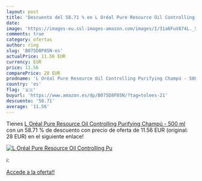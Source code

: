 ```yaml
---
layout: post
title: 'Descuento del 58.71 % en L Oréal Pure Resource Oil Controlling Pu'
date: 
image: 'https://images-eu.ssl-images-amazon.com/images/I/31a6FuV874L._SL200_.jpg'
comments: true
category: ofertas
author: ring
slug: 'B075D8P85N-es'
actualPrice: 11.56 EUR
currency: EUR
price: 11.56
comparePrice: 28 EUR
prodname: 'L Oréal Pure Resource Oil Controlling Purifying Champú - 500 ml'
country: 'es'
flag: '🇪🇸'
buyurl: 'https://www.amazon.es/dp/B075D8P85N/?tag=tolees-21'
descuento: '58.71'
average: '11.56'
---
```


Tienes [L Oréal Pure Resource Oil Controlling Purifying Champú - 500 ml](https://www.amazon.es/dp/B075D8P85N/?tag=tolees-21) con un 58.71 % de descuento con precio de oferta de 11.56 EUR (original: 28 EUR) en el siguiente enlace!

[![L Oréal Pure Resource Oil Controlling Pu](https://images-eu.ssl-images-amazon.com/images/I/31a6FuV874L._SL200_.jpg)](https://www.amazon.es/dp/B075D8P85N/?tag=tolees-21)

ℹ️:


[Accede a la oferta!!](https://www.amazon.es/dp/B075D8P85N/?tag=tolees-21)
